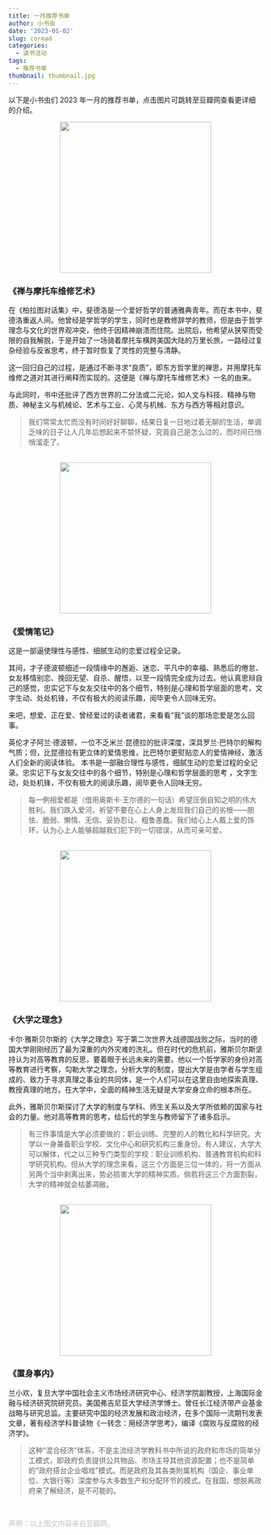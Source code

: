 ```yaml
---
title: 一月推荐书单
author: 小书虫
date: '2023-01-02'
slug: coread
categories:
  - 读书活动
tags:
  - 推荐书单
thumbnail: thumbnail.jpg
---
```


以下是小书虫们 2023 年一月的推荐书单，点击图片可跳转至豆瓣网查看更详细的介绍。

<center><a href="https://book.douban.com/subject/30208077/"><img src="https://i.328888.xyz/2023/01/02/tOJOp.jpeg" width="300"></a></center>

### 《禅与摩托车维修艺术》

在《柏拉图对话集》中，斐德洛是一个爱好哲学的普通雅典青年。而在本书中，斐德洛重返人间。他曾经是学哲学的学生，同时也是教修辞学的教师，但是由于哲学理念与文化的世界观冲突，他终于因精神崩溃而住院。出院后，他希望从狭窄而受限的自我解脱，于是开始了一场骑着摩托车横跨美国大陆的万里长旅，一路经过复杂经验与反省思考，终于暂时恢复了灵性的完整与清静。

这一回归自己的过程，是通过不断寻求“良质”，即东方哲学里的禅思，并用摩托车维修之道对其进行阐释而实现的。这便是《禅与摩托车维修艺术》一名的由来。

与此同时，书中还批评了西方世界的二分法或二元论，如人文与科技、精神与物质、神秘主义与机械论、艺术与工业、心灵与机械、东方与西方等相对意识。

> 我们常常太忙而没有时间好好聊聊，结果日复一日地过着无聊的生活，单调乏味的日子让人几年后想起来不禁怀疑，究竟自己是怎么过的，而时间已悄悄溜走了。

<br>

<center><a href="https://book.douban.com/subject/26286235/"><img src="https://i.328888.xyz/2023/01/02/tOP03.jpeg" width="300"></a></center>

### 《爱情笔记》

这是一部逼使理性与感性、细腻生动的恋爱过程全记录。

其间，才子德波顿细述一段情缘中的邂逅、迷恋、平凡中的幸福、熟悉后的倦怠、女友移情别恋、挽回无望、自杀、醒悟，以至一段情完全成为过去。他认真思辩自己的感觉，忠实记下与女友交往中的各个细节，特别是心理和哲学层面的思考，文字生动、处处机锋，不仅有极大的阅读乐趣，阅毕更令人回味无穷。

来吧，想爱、正在爱、曾经爱过的读者诸君，来看看“我”谈的那场恋爱是怎么回事。

英伦才子阿兰·德波顿，一位不乏米兰·昆德拉的批评深度，深具罗兰·巴特尔的解构气质；但，比昆德拉有更立体的爱情思维，比巴特尔更熨贴恋人的爱情神经，激活人们全新的阅读体验。 本书是一部融合理性与感性，细腻生动的恋爱过程的全记录。忠实记下与女友交往中的各个细节，特别是心理和哲学层面的思考 ，文字生动，处处机锋，不仅有极大的阅读乐趣，阅毕更令人回味无穷。

> 每一例相爱都是（借用奥斯卡·王尔德的一句话）希望压倒自知之明的伟大胜利。我们跌入爱河，祈望不要在心上人身上发现我们自己的劣根——胆怯、脆弱、懒惰、无信、妥协忍让、粗鲁愚蠢。我们给心上人戴上爱的饰环，认为心上人能够超越我们犯下的一切错误，从而可亲可爱。

<br>

<center><a href="https://book.douban.com/subject/2068955/"><img src="https://i.328888.xyz/2023/01/02/tOq5F.jpeg" width="300"></a></center>

### 《大学之理念》

卡尔·雅斯贝尔斯的《大学之理念》写于第二次世界大战德国战败之际，当时的德国大学刚刚经历了最为深重的内外灾难的洗礼。但在时代的危机前，雅斯贝尔斯坚持认为对高等教育的反思，要着眼于长远未来的需要。他以一个哲学家的身份对高等教育进行考察，勾勒大学之理念，分析大学的制度，提出大学是由学者与学生组成的、致力于寻求真理之事业的共同体，是一个人们可以在这里自由地探索真理、教授真理的地方。在大学中，全面的精神生活无疑是大学安身立命的根本所在。

此外，雅斯贝尔斯探讨了大学的制度与学科、师生关系以及大学所依赖的国家与社会的力量。他对高等教育的思考，给后代的学生与教师留下了诸多启示。

> 有三件事情是大学必须要做的：职业训练、完整的人的教化和科学研究。大学以一身兼备职业学校、文化中心和研究机构三重身份。有人建议，大学大可以解体，代之以三种专门类型的学校：职业训练机构、普通教育机构和科学研究机构。但从大学的理念来看，这三个方面是三位一体的，将一方面从另两个当中剥离出来，势必损害大学的精神实质。倘若将这三个方面割裂，大学的精神就会枯萎凋敝。

<br>

<center><a href="https://book.douban.com/subject/35546622/"><img src="https://i.328888.xyz/2023/01/02/tOY3Z.jpeg" width="300"></a></center>

### 《置身事内》

兰小欢，复旦大学中国社会主义市场经济研究中心、经济学院副教授，上海国际金融与经济研究院研究员。美国弗吉尼亚大学经济学博士。曾任长江经济带产业基金战略与研究总监。主要研究中国的经济发展和政治经济，在多个国际一流期刊发表文章，著有经济学科普读物《一转念：用经济学思考》，编译《腐败与反腐败的经济学》。

> 这种“混合经济”体系，不是主流经济学教科书中所说的政府和市场的简单分工模式，即政府负责提供公共物品、市场主导其他资源配置；也不是简单的“政府搭台企业唱戏”模式。而是政府及其各类附属机构（国企、事业单位、大银行等）深度参与大多数生产和分配环节的模式。在我国，想脱离政府来了解经济，是不可能的。

<br>

<font color="#C1C1C1">声明：以上图文内容来自豆瓣网。</font>
